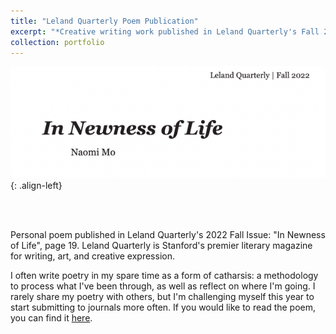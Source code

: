 ```yaml
---
title: "Leland Quarterly Poem Publication"
excerpt: "*Creative writing work published in Leland Quarterly's Fall 2022 Issue.*<br/><img src='/images/lq2.png' width='300'>"
collection: portfolio
---
```


![POV](/images/lq.png){: .align-left}

<br/>
<br/>

Personal poem published in Leland Quarterly's 2022 Fall Issue: "In Newness of Life", page 19. Leland Quarterly is Stanford's premier literary magazine for writing, art, and creative expression.

I often write poetry in my spare time as a form of catharsis: a methodology to process what I've been through, as well as reflect on where I'm going. I rarely share my poetry with others, but I'm challenging myself this year to start submitting to journals more often. If you would like to read the poem, you can find it [here](https://issuu.com/lelandquarterly/docs/lqfall2022_11479_).
